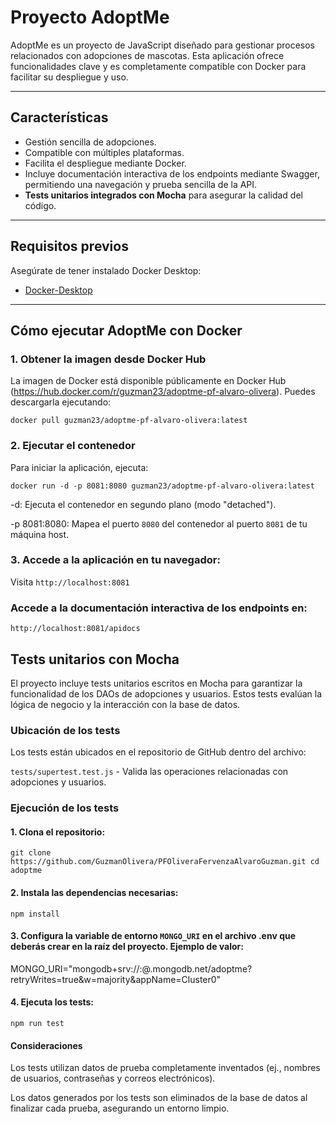 # Proyecto AdoptMe

AdoptMe es un proyecto de JavaScript diseñado para gestionar procesos relacionados con adopciones de mascotas. Esta aplicación ofrece funcionalidades clave y es completamente compatible con Docker para facilitar su despliegue y uso.

---

## **Características**

- Gestión sencilla de adopciones.
- Compatible con múltiples plataformas.
- Facilita el despliegue mediante Docker.
- Incluye documentación interactiva de los endpoints mediante Swagger, permitiendo una navegación y prueba sencilla de la API.
- **Tests unitarios integrados con Mocha** para asegurar la calidad del código.

---

## **Requisitos previos**

Asegúrate de tener instalado Docker Desktop:
- [Docker-Desktop](https://www.docker.com/get-started)

---

## **Cómo ejecutar AdoptMe con Docker**

### **1. Obtener la imagen desde Docker Hub**

La imagen de Docker está disponible públicamente en Docker Hub (https://hub.docker.com/r/guzman23/adoptme-pf-alvaro-olivera). Puedes descargarla ejecutando:

`docker pull guzman23/adoptme-pf-alvaro-olivera:latest`

### 2. Ejecutar el contenedor

Para iniciar la aplicación, ejecuta:

`docker run -d -p 8081:8080 guzman23/adoptme-pf-alvaro-olivera:latest`

-d: Ejecuta el contenedor en segundo plano (modo "detached").

-p 8081:8080: Mapea el puerto `8080` del contenedor al puerto `8081` de tu máquina host.

### 3. Accede a la aplicación en tu navegador:

Visita `http://localhost:8081`

### Accede a la documentación interactiva de los endpoints en:  

`http://localhost:8081/apidocs`

## Tests unitarios con Mocha

El proyecto incluye tests unitarios escritos en Mocha para garantizar la funcionalidad de los DAOs de adopciones y usuarios. Estos tests evalúan la lógica de negocio y la interacción con la base de datos.

### Ubicación de los tests

Los tests están ubicados en el repositorio de GitHub dentro del archivo:

`tests/supertest.test.js` - Valida las operaciones relacionadas con adopciones y usuarios.

### Ejecución de los tests

#### 1. Clona el repositorio:

`git clone https://github.com/GuzmanOlivera/PFOliveraFervenzaAlvaroGuzman.git
cd adoptme`

#### 2. Instala las dependencias necesarias:

`npm install`

#### 3. Configura la variable de entorno `MONGO_URI` en el archivo .env que deberás crear en la raíz del proyecto. Ejemplo de valor:

MONGO_URI="mongodb+srv://<user>:<password>@<cluster>.mongodb.net/adoptme?retryWrites=true&w=majority&appName=Cluster0"

#### 4. Ejecuta los tests:

`npm run test`

#### Consideraciones

Los tests utilizan datos de prueba completamente inventados (ej., nombres de usuarios, contraseñas y correos electrónicos).

Los datos generados por los tests son eliminados de la base de datos al finalizar cada prueba, asegurando un entorno limpio.